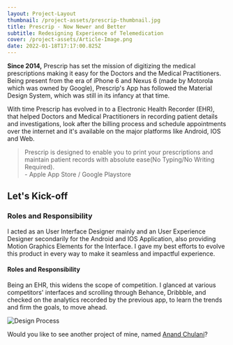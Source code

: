 ```yaml
---
layout: Project-Layout
thumbnail: /project-assets/prescrip-thumbnail.jpg
title: Prescrip - Now Newer and Better
subtitle: Redesigning Experience of Telemedication
cover: /project-assets/Article-Image.png
date: 2022-01-18T17:17:00.825Z
---
```


**Since 2014,** Prescrip has set the mission of digitizing the medical prescriptions making it easy for the Doctors and the Medical Practitioners. Being present from the era of iPhone 6 and Nexus 6 (made by Motorola which was owned by Google), Prescrip's App has followed the Material Design System, which was still in its infancy at that time.
				
With time Prescrip has evolved in to a Electronic Health Recorder (EHR), that helped Doctors and Medical Practitioners in recording patient details and investigations, look after the billing process and schedule appointments over the internet and it's available on the major platforms like Android, IOS and Web.

> Prescrip is designed to enable you to print your prescriptions and maintain patient records with absolute ease(No Typing/No Writing Required). <br> - Apple App Store / Google Playstore

## Let's Kick-off

### Roles and Responsibility

I acted as an User Interface Designer mainly and an User Experience Designer secondarily for the Android and IOS Application, also providing Motion Graphics Elements for the Interface. I gave my best efforts to evolve this product in every way to make it seamless and impactful experience.

#### Roles and Responsibility
Being an EHR, this widens the scope of competition. I glanced at various competitors' interfaces and scrolling through Behance, Dribbble, and checked on the analytics recorded by the previous app, to learn the trends and firm the goals, to move ahead.

![Design Process](/project-assets/Project-Image-1.jpg)

Would you like to see another project of mine, named [Anand Chulani](https://www.example.com)?
				